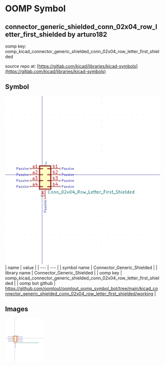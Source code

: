 # OOMP Symbol  
## connector_generic_shielded_conn_02x04_row_letter_first_shielded  by arturo182  
  
oomp key: oomp_kicad_connector_generic_shielded_conn_02x04_row_letter_first_shielded  
  
source repo at: [https://gitlab.com/kicad/libraries/kicad-symbols](https://gitlab.com/kicad/libraries/kicad-symbols)  
## Symbol  
  
[![working.png](working_600.png)](working.png)  
| name | value | 
| --- | --- | 
| symbol name | Connector_Generic_Shielded | 
| library name | Connector_Generic_Shielded | 
| oomp key | oomp_kicad_connector_generic_shielded_conn_02x04_row_letter_first_shielded | 
| oomp bot github | https://github.com/oomlout/oomlout_oomp_symbol_bot/tree/main/kicad_connector_generic_shielded_conn_02x04_row_letter_first_shielded/working | 
## Images  
  
[![working.png](working_140.png)](working.png)  
